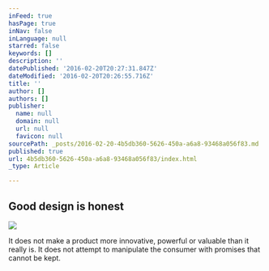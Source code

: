 ```yaml
---
inFeed: true
hasPage: true
inNav: false
inLanguage: null
starred: false
keywords: []
description: ''
datePublished: '2016-02-20T20:27:31.847Z'
dateModified: '2016-02-20T20:26:55.716Z'
title: ''
author: []
authors: []
publisher:
  name: null
  domain: null
  url: null
  favicon: null
sourcePath: _posts/2016-02-20-4b5db360-5626-450a-a6a8-93468a056f83.md
published: true
url: 4b5db360-5626-450a-a6a8-93468a056f83/index.html
_type: Article

---
```

## Good design is honest
![](https://the-grid-user-content.s3-us-west-2.amazonaws.com/dcf018a0-1618-461f-98de-d1942ea54af0.jpg)

It does not make a product more innovative, powerful or valuable than it really is. It does not attempt to manipulate the consumer with promises that cannot be kept.